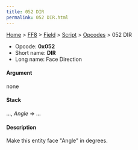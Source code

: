 ```yaml
---
title: 052 DIR
permalink: 052 DIR.html
---
```


[Home](../../../../Main%20Page.md) > [FF8](../../../../FF8.md) > [Field](../../../Field.md) > [Script](../../Script.md) > [Opcodes](../Opcodes.md) > 052 DIR

-   Opcode: **0x052**
-   Short name: **DIR**
-   Long name: Face Direction

#### Argument

none

#### Stack

..., *Angle* =&gt; ...

#### Description

Make this entity face "Angle" in degrees.
